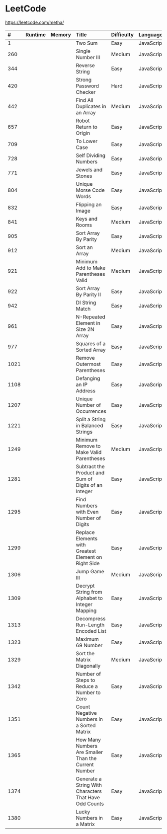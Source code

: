 # LeetCode

https://leetcode.com/metha/

| #    | Runtime | Memory | Title                                                    | Difficulty | Language   |
| :--- | :------ | :----- | :------------------------------------------------------- | :--------- | :--------- |
| 1    |         |        | Two Sum                                                  | Easy       | JavaScript |
| 260  |         |        | Single Number III                                        | Medium     | JavaScript |
| 344  |         |        | Reverse String                                           | Easy       | JavaScript |
| 420  |         |        | Strong Password Checker                                  | Hard       | JavaScript |
| 442  |         |        | Find All Duplicates in an Array                          | Medium     | JavaScript |
| 657  |         |        | Robot Return to Origin                                   | Easy       | JavaScript |
| 709  |         |        | To Lower Case                                            | Easy       | JavaScript |
| 728  |         |        | Self Dividing Numbers                                    | Easy       | JavaScript |
| 771  |         |        | Jewels and Stones                                        | Easy       | JavaScript |
| 804  |         |        | Unique Morse Code Words                                  | Easy       | JavaScript |
| 832  |         |        | Flipping an Image                                        | Easy       | JavaScript |
| 841  |         |        | Keys and Rooms                                           | Medium     | JavaScript |
| 905  |         |        | Sort Array By Parity                                     | Easy       | JavaScript |
| 912  |         |        | Sort an Array                                            | Medium     | JavaScript |
| 921  |         |        | Minimum Add to Make Parentheses Valid                    | Medium     | JavaScript |
| 922  |         |        | Sort Array By Parity II                                  | Easy       | JavaScript |
| 942  |         |        | DI String Match                                          | Easy       | JavaScript |
| 961  |         |        | N-Repeated Element in Size 2N Array                      | Easy       | JavaScript |
| 977  |         |        | Squares of a Sorted Array                                | Easy       | JavaScript |
| 1021 |         |        | Remove Outermost Parentheses                             | Easy       | JavaScript |
| 1108 |         |        | Defanging an IP Address                                  | Easy       | JavaScript |
| 1207 |         |        | Unique Number of Occurrences                             | Easy       | JavaScript |
| 1221 |         |        | Split a String in Balanced Strings                       | Easy       | JavaScript |
| 1249 |         |        | Minimum Remove to Make Valid Parentheses                 | Medium     | JavaScript |
| 1281 |         |        | Subtract the Product and Sum of Digits of an Integer     | Easy       | JavaScript |
| 1295 |         |        | Find Numbers with Even Number of Digits                  | Easy       | JavaScript |
| 1299 |         |        | Replace Elements with Greatest Element on Right Side     | Easy       | JavaScript |
| 1306 |         |        | Jump Game III                                            | Medium     | JavaScript |
| 1309 |         |        | Decrypt String from Alphabet to Integer Mapping          | Easy       | JavaScript |
| 1313 |         |        | Decompress Run-Length Encoded List                       | Easy       | JavaScript |
| 1323 |         |        | Maximum 69 Number                                        | Easy       | JavaScript |
| 1329 |         |        | Sort the Matrix Diagonally                               | Medium     | JavaScript |
| 1342 |         |        | Number of Steps to Reduce a Number to Zero               | Easy       | JavaScript |
| 1351 |         |        | Count Negative Numbers in a Sorted Matrix                | Easy       | JavaScript |
| 1365 |         |        | How Many Numbers Are Smaller Than the Current Number     | Easy       | JavaScript |
| 1374 |         |        | Generate a String With Characters That Have Odd Counts   | Easy       | JavaScript |
| 1380 |         |        | Lucky Numbers in a Matrix                                | Easy       | JavaScript |
